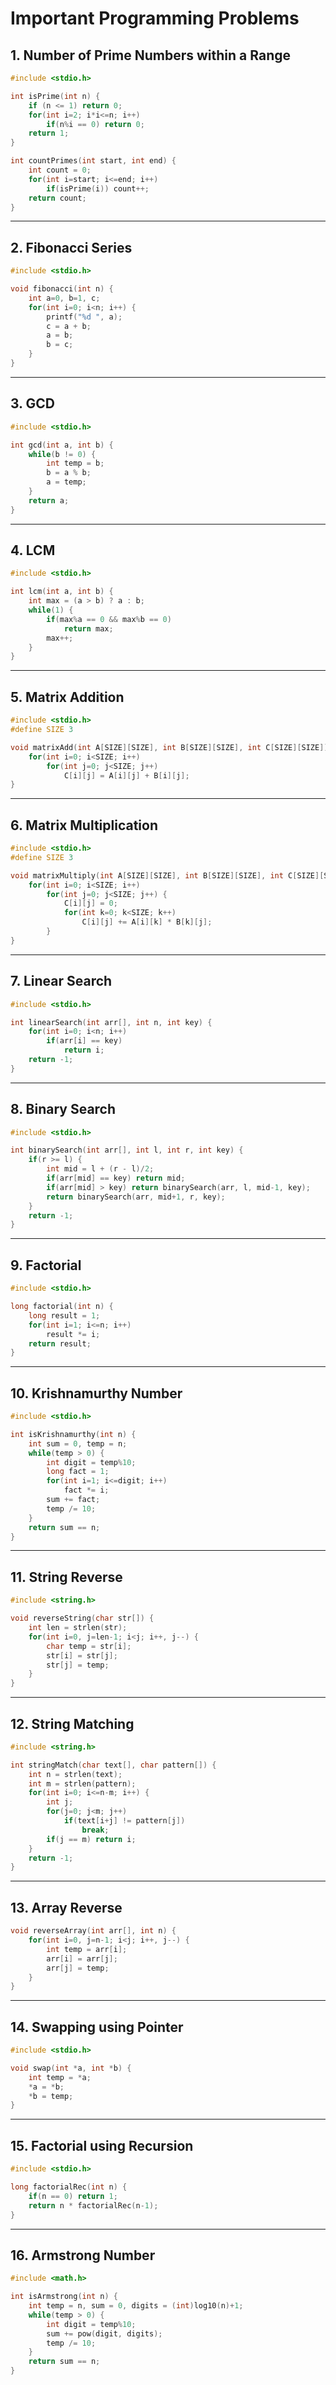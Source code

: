 # Important Programming Problems

## 1. Number of Prime Numbers within a Range

```c
#include <stdio.h>

int isPrime(int n) {
    if (n <= 1) return 0;
    for(int i=2; i*i<=n; i++)
        if(n%i == 0) return 0;
    return 1;
}

int countPrimes(int start, int end) {
    int count = 0;
    for(int i=start; i<=end; i++)
        if(isPrime(i)) count++;
    return count;
}
```

---

## 2. Fibonacci Series

```c
#include <stdio.h>

void fibonacci(int n) {
    int a=0, b=1, c;
    for(int i=0; i<n; i++) {
        printf("%d ", a);
        c = a + b;
        a = b;
        b = c;
    }
}
```

---

## 3. GCD

```c
#include <stdio.h>

int gcd(int a, int b) {
    while(b != 0) {
        int temp = b;
        b = a % b;
        a = temp;
    }
    return a;
}
```

---

## 4. LCM

```c
#include <stdio.h>

int lcm(int a, int b) {
    int max = (a > b) ? a : b;
    while(1) {
        if(max%a == 0 && max%b == 0)
            return max;
        max++;
    }
}
```

---

## 5. Matrix Addition

```c
#include <stdio.h>
#define SIZE 3

void matrixAdd(int A[SIZE][SIZE], int B[SIZE][SIZE], int C[SIZE][SIZE]) {
    for(int i=0; i<SIZE; i++)
        for(int j=0; j<SIZE; j++)
            C[i][j] = A[i][j] + B[i][j];
}
```

---

## 6. Matrix Multiplication

```c
#include <stdio.h>
#define SIZE 3

void matrixMultiply(int A[SIZE][SIZE], int B[SIZE][SIZE], int C[SIZE][SIZE]) {
    for(int i=0; i<SIZE; i++)
        for(int j=0; j<SIZE; j++) {
            C[i][j] = 0;
            for(int k=0; k<SIZE; k++)
                C[i][j] += A[i][k] * B[k][j];
        }
}
```

---

## 7. Linear Search

```c
#include <stdio.h>

int linearSearch(int arr[], int n, int key) {
    for(int i=0; i<n; i++)
        if(arr[i] == key)
            return i;
    return -1;
}
```

---

## 8. Binary Search

```c
#include <stdio.h>

int binarySearch(int arr[], int l, int r, int key) {
    if(r >= l) {
        int mid = l + (r - l)/2;
        if(arr[mid] == key) return mid;
        if(arr[mid] > key) return binarySearch(arr, l, mid-1, key);
        return binarySearch(arr, mid+1, r, key);
    }
    return -1;
}
```

---

## 9. Factorial

```c
#include <stdio.h>

long factorial(int n) {
    long result = 1;
    for(int i=1; i<=n; i++)
        result *= i;
    return result;
}
```

---

## 10. Krishnamurthy Number

```c
#include <stdio.h>

int isKrishnamurthy(int n) {
    int sum = 0, temp = n;
    while(temp > 0) {
        int digit = temp%10;
        long fact = 1;
        for(int i=1; i<=digit; i++)
            fact *= i;
        sum += fact;
        temp /= 10;
    }
    return sum == n;
}
```

---

## 11. String Reverse

```c
#include <string.h>

void reverseString(char str[]) {
    int len = strlen(str);
    for(int i=0, j=len-1; i<j; i++, j--) {
        char temp = str[i];
        str[i] = str[j];
        str[j] = temp;
    }
}
```

---

## 12. String Matching

```c
#include <string.h>

int stringMatch(char text[], char pattern[]) {
    int n = strlen(text);
    int m = strlen(pattern);
    for(int i=0; i<=n-m; i++) {
        int j;
        for(j=0; j<m; j++)
            if(text[i+j] != pattern[j])
                break;
        if(j == m) return i;
    }
    return -1;
}
```

---

## 13. Array Reverse

```c
void reverseArray(int arr[], int n) {
    for(int i=0, j=n-1; i<j; i++, j--) {
        int temp = arr[i];
        arr[i] = arr[j];
        arr[j] = temp;
    }
}
```

---

## 14. Swapping using Pointer

```c
#include <stdio.h>

void swap(int *a, int *b) {
    int temp = *a;
    *a = *b;
    *b = temp;
}
```

---

## 15. Factorial using Recursion

```c
#include <stdio.h>

long factorialRec(int n) {
    if(n == 0) return 1;
    return n * factorialRec(n-1);
}
```

---

## 16. Armstrong Number

```c
#include <math.h>

int isArmstrong(int n) {
    int temp = n, sum = 0, digits = (int)log10(n)+1;
    while(temp > 0) {
        int digit = temp%10;
        sum += pow(digit, digits);
        temp /= 10;
    }
    return sum == n;
}
```
